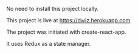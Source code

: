 No need to install this project locally.

This project is live at https://dwiz.herokuapp.com.

The project was initiated with create-react-app.

It uses Redux as a state manager.
